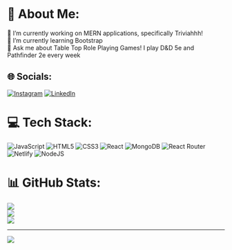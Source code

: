 # 💫 About Me:
🔭 I’m currently working on MERN applications, specifically Triviahhh!<br>🌱 I’m currently learning Bootstrap<br>💬 Ask me about Table Top Role Playing Games! I play D&D 5e and Pathfinder 2e every week<br>


## 🌐 Socials:
[![Instagram](https://img.shields.io/badge/Instagram-%23E4405F.svg?logo=Instagram&logoColor=white)](https://instagram.com/johnpezza__) [![LinkedIn](https://img.shields.io/badge/LinkedIn-%230077B5.svg?logo=linkedin&logoColor=white)](https://linkedin.com/in/JohnPezza) 

# 💻 Tech Stack:
![JavaScript](https://img.shields.io/badge/javascript-%23323330.svg?style=for-the-badge&logo=javascript&logoColor=%23F7DF1E) ![HTML5](https://img.shields.io/badge/html5-%23E34F26.svg?style=for-the-badge&logo=html5&logoColor=white) ![CSS3](https://img.shields.io/badge/css3-%231572B6.svg?style=for-the-badge&logo=css3&logoColor=white) ![React](https://img.shields.io/badge/react-%2320232a.svg?style=for-the-badge&logo=react&logoColor=%2361DAFB) ![MongoDB](https://img.shields.io/badge/MongoDB-%234ea94b.svg?style=for-the-badge&logo=mongodb&logoColor=white) ![React Router](https://img.shields.io/badge/React_Router-CA4245?style=for-the-badge&logo=react-router&logoColor=white) ![Netlify](https://img.shields.io/badge/netlify-%23000000.svg?style=for-the-badge&logo=netlify&logoColor=#00C7B7) ![NodeJS](https://img.shields.io/badge/node.js-6DA55F?style=for-the-badge&logo=node.js&logoColor=white)
# 📊 GitHub Stats:
![](https://github-readme-stats.vercel.app/api?username=jpdotdev&theme=prussian&hide_border=false&include_all_commits=false&count_private=false)<br/>
![](https://github-readme-streak-stats.herokuapp.com/?user=jpdotdev&theme=prussian&hide_border=false)<br/>
![](https://github-readme-stats.vercel.app/api/top-langs/?username=jpdotdev&theme=prussian&hide_border=false&include_all_commits=false&count_private=false&layout=compact)

---
[![](https://visitcount.itsvg.in/api?id=jpdotdev&icon=0&color=0)](https://visitcount.itsvg.in)

<!-- Proudly created with GPRM ( https://gprm.itsvg.in ) -->
